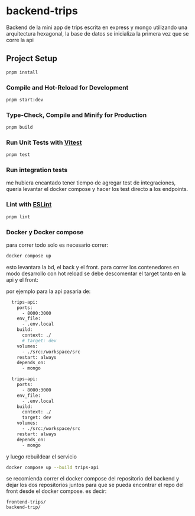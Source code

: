 # backend-trips

Backend de la mini app de trips escrita en express y mongo utilizando una arquitectura hexagonal,
la base de datos se inicializa la primera vez que se corre la api

## Project Setup

```sh
pnpm install
```

### Compile and Hot-Reload for Development

```sh
pnpm start:dev
```

### Type-Check, Compile and Minify for Production

```sh
pnpm build
```

### Run Unit Tests with [Vitest](https://vitest.dev/)

```sh
pnpm test
```

### Run integration tests

me hubiera encantado tener tiempo de agregar test de integraciones, queria levantar el docker compose
y hacer los test directo a los endpoints.

### Lint with [ESLint](https://eslint.org/)

```sh
pnpm lint
```

### Docker y Docker compose

para correr todo solo es necesario correr:
```sh
docker compose up
```
esto levantara la bd, el back y el front.
para correr los contenedores en modo desarrollo con hot reload se debe descomentar el target tanto en 
la api y el front:

por ejemplo para la api pasaria de:

```sh
  trips-api:
    ports: 
      - 8000:3000
    env_file:
      - .env.local
    build:
      context: ./
      # target: dev
    volumes:
      - ./src:/workspace/src
    restart: always
    depends_on:
      - mongo
```

```sh
  trips-api:
    ports: 
      - 8000:3000
    env_file:
      - .env.local
    build:
      context: ./
      target: dev
    volumes:
      - ./src:/workspace/src
    restart: always
    depends_on:
      - mongo
```
y luego rebuildear el servicio

```sh
docker compose up --build trips-api
```

se recomienda correr el docker compose del repositorio del backend y dejar los dos repositorios juntos para 
que se pueda encontrar el repo del front desde el docker compose. es decir:

```
frontend-trips/
backend-trip/
```

